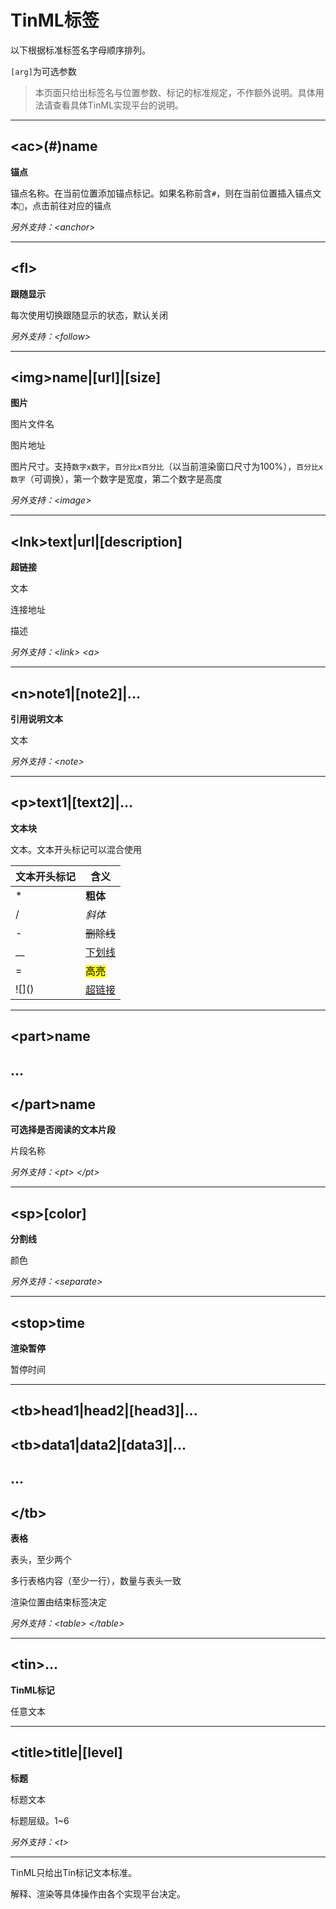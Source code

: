 # TinML标签

以下根据标准标签名字母顺序排列。

`[arg]`为可选参数

> 本页面只给出标签名与位置参数、标记的标准规定，不作额外说明。具体用法请查看具体TinML实现平台的说明。

---

## \<ac\>(#)name

**锚点**

锚点名称。在当前位置添加锚点标记。如果名称前含`#`，则在当前位置插入锚点文本`🔗`，点击前往对应的锚点

*另外支持：\<anchor\>*

---

## \<fl\>

**跟随显示**

每次使用切换跟随显示的状态，默认关闭

*另外支持：\<follow\>*

---

## \<img\>name|[url]|[size]

**图片**

图片文件名

图片地址

图片尺寸。支持`数字x数字`，`百分比x百分比`（以当前渲染窗口尺寸为100%），`百分比x数字`（可调换），第一个数字是宽度，第二个数字是高度

*另外支持：\<image\>*

---

## \<lnk\>text|url|[description]

**超链接**

文本

连接地址

描述

*另外支持：\<link\> \<a\>*

---

## \<n\>note1|[note2]|...

**引用说明文本**

文本

*另外支持：\<note\>*

---

## \<p\>text1|[text2]|...

**文本块**

文本。文本开头标记可以混合使用

| 文本开头标记   | 含义              |
| -------- | --------------- |
| \*       | **粗体**          |
| /        | *斜体*            |
| -        | ~~删除线~~         |
| __       | <u>下划线</u>      |
| =        | <mark>高亮</mark> |
| \!\[\]() | [超链接]()         |

---

## \<part\>name

## ...

## \</part\>name

**可选择是否阅读的文本片段**

片段名称

*另外支持：\<pt\> \</pt\>*

---

## \<sp\>[color]

**分割线**

颜色

*另外支持：\<separate\>*

---

## \<stop\>time

**渲染暂停**

暂停时间

---

## \<tb\>head1|head2|[head3]|...

## \<tb\>data1|data2|[data3]|...

## ...

## \</tb\>

**表格**

表头，至少两个

多行表格内容（至少一行），数量与表头一致

渲染位置由结束标签决定

*另外支持：\<table\> \</table\>*

---

## \<tin\>...

**TinML标记**

任意文本

---

## \<title\>title|[level]

**标题**

标题文本

标题层级。1~6

*另外支持：\<t\>*

---

TinML只给出Tin标记文本标准。

解释、渲染等具体操作由各个实现平台决定。

